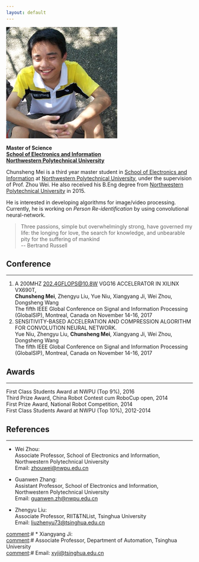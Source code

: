 ```yaml
---
layout: default
---
```


<img class="profile-picture" src="chuenshengm.jpg">

**Master of Science**  
[**School of Electronics and Information**](http://dianzi.nwpu.edu.cn/en)  
[**Northwestern Polytechnical University**](http://en.nwpu.edu.cn/)

Chunsheng Mei is a third year master student in [School of Electronics
and Information](http://dianzi.nwpu.edu.cn) at [Northwestern Polytechnical
University](http://en.nwpu.edu.cn), under the supervision of Prof. Zhou Wei.
He also received his B.Eng degree from [Northwestern Polytechnical
University](http://en.nwpu.edu.cn) in 2015.

He is interested in developing algorithms for image/video processing. Currently, he is
working on *Person Re-identification* by using convolutional neural-network.

> Three passions, simple but overwhelmingly strong, have governed my life:
> the longing for love, the search for knowledge, and unbearable pity for the suffering of mankind  
> -- Bertrand Russell

## Conference
---

1. A 200MHZ 202.4GFLOPS@10.8W VGG16 ACCELERATOR IN XILINX VX690T,  
   **Chunsheng Mei**, Zhengyu Liu, Yue Niu,  Xiangyang Ji, Wei Zhou, Dongsheng Wang  
   The fifth IEEE Global Conference on Signal and Information Processing (GlobalSIP),
   Montreal, Canada on November 14-16, 2017
2. SENSITIVITY-BASED ACCELERATION AND COMPRESSION ALGORITHM FOR CONVOLUTION NEURAL NETWORK.  
   Yue Niu, Zhengyu Liu, **Chunsheng Mei**, Xiangyang Ji, Wei Zhou, Dongsheng Wang  
   The fifth IEEE Global Conference on Signal and Information Processing (GlobalSIP), Montreal, Canada on November 14-16, 2017

## Awards
---
First Class Students Award at NWPU (Top 9%), 2016  
Third Prize Award, China Robot Contest cum RoboCup open, 2014  
First Prize Award, National Robot Competition, 2014  
First Class Students Award at NWPU (Top 10%), 2012-2014

## References
---

* Wei Zhou:  
  Associate Professor, School of Electronics and Information, Northwestern Polytechnical University  
  Email: [zhouwei@nwpu.edu.cn](mailto:zhouwei@nwpu.edu.cn)

* Guanwen Zhang:  
  Assistant Professor, School of Electronics and Information, Northwestern Polytechnical University  
  Email: [guanwen.zh@nwpu.edu.cn](mailto:guanwen.zh@nwpu.edu.cn)

* Zhengyu Liu:  
  Associate Professor, RIIT&TNList, Tsinghua University  
  Email: [liuzhenyu73@tsinghua.edu.cn](mailto:liuzhenyu73@tsinghua.edu.cn)

[comment]:# * Xiangyang Ji:  
[comment]:#   Associate Professor, Department of Automation, Tsinghua University  
[comment]:#   Email: [xyji@tsinghua.edu.cn](mailto:xyji@tsinghua.edu.cn)

[comment]:# 
[comment]:# 
[comment]:# 
